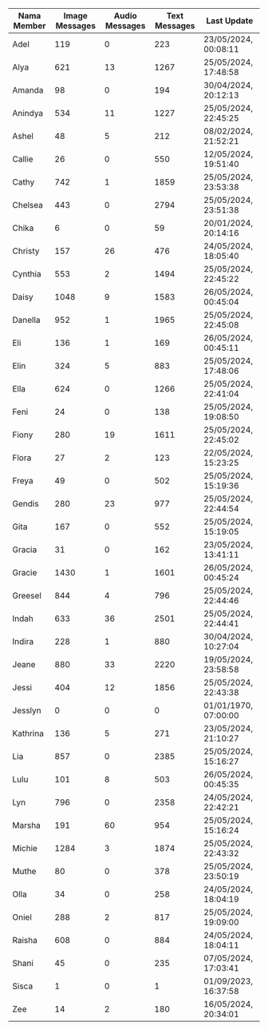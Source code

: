 | Nama Member | Image Messages | Audio Messages | Text Messages | Last Update |
| ------ | -------------- | -------------- | ------------- | ------------ |
| Adel | 119 | 0 | 223 | 23/05/2024, 00:08:11 |
| Alya | 621 | 13 | 1267 | 25/05/2024, 17:48:58 |
| Amanda | 98 | 0 | 194 | 30/04/2024, 20:12:13 |
| Anindya | 534 | 11 | 1227 | 25/05/2024, 22:45:25 |
| Ashel | 48 | 5 | 212 | 08/02/2024, 21:52:21 |
| Callie | 26 | 0 | 550 | 12/05/2024, 19:51:40 |
| Cathy | 742 | 1 | 1859 | 25/05/2024, 23:53:38 |
| Chelsea | 443 | 0 | 2794 | 25/05/2024, 23:51:38 |
| Chika | 6 | 0 | 59 | 20/01/2024, 20:14:16 |
| Christy | 157 | 26 | 476 | 24/05/2024, 18:05:40 |
| Cynthia | 553 | 2 | 1494 | 25/05/2024, 22:45:22 |
| Daisy | 1048 | 9 | 1583 | 26/05/2024, 00:45:04 |
| Danella | 952 | 1 | 1965 | 25/05/2024, 22:45:08 |
| Eli | 136 | 1 | 169 | 26/05/2024, 00:45:11 |
| Elin | 324 | 5 | 883 | 25/05/2024, 17:48:06 |
| Ella | 624 | 0 | 1266 | 25/05/2024, 22:41:04 |
| Feni | 24 | 0 | 138 | 25/05/2024, 19:08:50 |
| Fiony | 280 | 19 | 1611 | 25/05/2024, 22:45:02 |
| Flora | 27 | 2 | 123 | 22/05/2024, 15:23:25 |
| Freya | 49 | 0 | 502 | 25/05/2024, 15:19:36 |
| Gendis | 280 | 23 | 977 | 25/05/2024, 22:44:54 |
| Gita | 167 | 0 | 552 | 25/05/2024, 15:19:05 |
| Gracia | 31 | 0 | 162 | 23/05/2024, 13:41:11 |
| Gracie | 1430 | 1 | 1601 | 26/05/2024, 00:45:24 |
| Greesel | 844 | 4 | 796 | 25/05/2024, 22:44:46 |
| Indah | 633 | 36 | 2501 | 25/05/2024, 22:44:41 |
| Indira | 228 | 1 | 880 | 30/04/2024, 10:27:04 |
| Jeane | 880 | 33 | 2220 | 19/05/2024, 23:58:58 |
| Jessi | 404 | 12 | 1856 | 25/05/2024, 22:43:38 |
| Jesslyn | 0 | 0 | 0 | 01/01/1970, 07:00:00 |
| Kathrina | 136 | 5 | 271 | 23/05/2024, 21:10:27 |
| Lia | 857 | 0 | 2385 | 25/05/2024, 15:16:27 |
| Lulu | 101 | 8 | 503 | 26/05/2024, 00:45:35 |
| Lyn | 796 | 0 | 2358 | 24/05/2024, 22:42:21 |
| Marsha | 191 | 60 | 954 | 25/05/2024, 15:16:24 |
| Michie | 1284 | 3 | 1874 | 25/05/2024, 22:43:32 |
| Muthe | 80 | 0 | 378 | 25/05/2024, 23:50:19 |
| Olla | 34 | 0 | 258 | 24/05/2024, 18:04:19 |
| Oniel | 288 | 2 | 817 | 25/05/2024, 19:09:00 |
| Raisha | 608 | 0 | 884 | 24/05/2024, 18:04:11 |
| Shani | 45 | 0 | 235 | 07/05/2024, 17:03:41 |
| Sisca | 1 | 0 | 1 | 01/09/2023, 16:37:58 |
| Zee | 14 | 2 | 180 | 16/05/2024, 20:34:01 |
